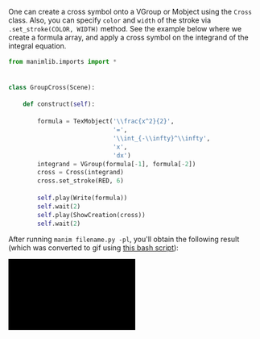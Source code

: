 One can create a cross symbol onto a VGroup or Mobject using the `Cross` class. Also, you can specify `color` and `width` of the stroke via `.set_stroke(COLOR, WIDTH)` method. See the example below where we create a formula array, and apply a cross symbol on the integrand of the integral equation.


```python
from manimlib.imports import *


class GroupCross(Scene):

    def construct(self):

        formula = TexMobject('\\frac{x^2}{2}',
                             '=',
                             '\\int_{-\\infty}^\\infty', 
                             'x',
                             'dx')
        integrand = VGroup(formula[-1], formula[-2])
        cross = Cross(integrand)
        cross.set_stroke(RED, 6)

        self.play(Write(formula))
        self.wait(2)
        self.play(ShowCreation(cross))
        self.wait(2)

```

After running `manim filename.py -pl`, you'll obtain the following result (which was converted to gif using [this bash script](https://github.com/aguiarandre/manim-training/blob/master/makegif.sh)):
<p align='left'><img src="../previews/cross.gif" width="50%"/> </p>